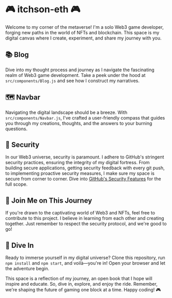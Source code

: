 # 🎮 itchson-eth 🎮

Welcome to my corner of the metaverse! I'm a solo Web3 game developer, forging new paths in the world of NFTs and blockchain. This space is my digital canvas where I create, experiment, and share my journey with you.

## 📚 Blog 

Dive into my thought process and journey as I navigate the fascinating realm of Web3 game development. Take a peek under the hood at `src/components/Blog.js` and see how I construct my narratives.

## 🗺️ Navbar 

Navigating the digital landscape should be a breeze. With `src/components/Navbar.js`, I've crafted a user-friendly compass that guides you through my creations, thoughts, and the answers to your burning questions.

## 🔐 Security 

In our Web3 universe, security is paramount. I adhere to GitHub's stringent security practices, ensuring the integrity of my digital fortress. From building secure applications, getting security feedback with every git push, to implementing proactive security measures, I make sure my space is secure from corner to corner. Dive into [GitHub's Security Features](https://github.com/features/security) for the full scope.

## 👥 Join Me on This Journey 

If you're drawn to the captivating world of Web3 and NFTs, feel free to contribute to this project. I believe in learning from each other and creating together. Just remember to respect the security protocol, and we're good to go!

## 🏁 Dive In 

Ready to immerse yourself in my digital universe? Clone this repository, run `npm install` and `npm start`, and voilà—you're in! Open your browser and let the adventure begin.

This space is a reflection of my journey, an open book that I hope will inspire and educate. So, dive in, explore, and enjoy the ride. Remember, we're shaping the future of gaming one block at a time. Happy coding! 🎮
